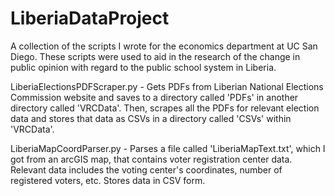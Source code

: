 # LiberiaDataProject

A collection of the scripts I wrote for the economics department at UC San Diego. These scripts were used to aid in the research of the change in public opinion with regard to the public school system in Liberia. 

LiberiaElectionsPDFScraper.py - Gets PDFs from Liberian National Elections Commission website and saves to a directory called 'PDFs' in another directory called 'VRCData'. Then, scrapes all the PDFs for relevant election data and stores that data as CSVs in a directory called 'CSVs' within 'VRCData'.

LiberiaMapCoordParser.py - Parses a file called 'LiberiaMapText.txt', which I got from an arcGIS map, that contains voter registration center data. Relevant data includes the voting center's coordinates, number of registered voters, etc. Stores data in CSV form.
